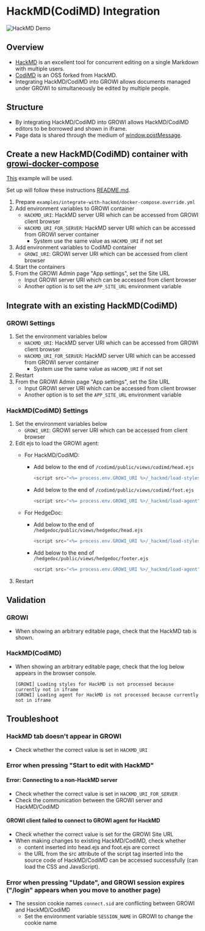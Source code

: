 # HackMD(CodiMD) Integration

<img :src="$withBase('/assets/images/hackmd-demo.gif')" alt="HackMD Demo">

## Overview

- [HackMD](https://hackmd.io) is an excellent tool for concurrent editing on a single Markdown with multiple users.
- [CodiMD](https://github.com/hackmdio/codimd) is an OSS forked from HackMD.
- Integrating HackMD/CodiMD into GROWI allows documents managed under GROWI to simultaneously be edited by multiple people.

## Structure

- By integrating HackMD/CodiMD into GROWI allows HackMD/CodiMD editors to be borrowed and shown in iframe.
- Page data is shared through the medium of [window.postMessage](https://developer.mozilla.org/en-US/docs/Web/API/Window/postMessage).


## Create a new HackMD(CodiMD) container with [growi-docker-compose](/en/admin-guide/getting-started/docker-compose.html)

[This](https://github.com/weseek/growi-docker-compose/tree/master/examples/integrate-with-hackmd) example will be used.

Set up will follow these instructions [README.md](https://github.com/weseek/growi-docker-compose/blob/master/examples/integrate-with-hackmd/README.md).

1. Prepare `examples/integrate-with-hackmd/docker-compose.override.yml`
2. Add environment variables to GROWI container
    - `HACKMD_URI`: HackMD server URI which can be accessed from GROWI client browser
    - `HACKMD_URI_FOR_SERVER`: HackMD server URI which can be accessed from GROWI server container
        - System use the same value as `HACKMD_URI` if not set
3. Add environment variables to CodiMD container
    - `GROWI_URI`: GROWI server URI which can be accessed from client browser
4. Start the containers
5. From the GROWI Admin page "App settings", set the Site URL
    - Input GROWI server URI which can be accessed from client browser
    - Another option is to set the `APP_SITE_URL` environment variable

## Integrate with an existing HackMD(CodiMD)

### GROWI Settings

1. Set the environment variables below
    - `HACKMD_URI`: HackMD server URI which can be accessed from GROWI client browser
    - `HACKMD_URI_FOR_SERVER`: HackMD server URI which can be accessed from GROWI server container
        - System use the same value as `HACKMD_URI` if not set
2. Restart
3. From the GROWI Admin page "App settings", set the Site URL
    - Input GROWI server URI which can be accessed from client browser
    - Another option is to set the `APP_SITE_URL` environment variable

### HackMD(CodiMD) Settings

1. Set the environment variables below
    - `GROWI_URI`: GROWI server URI which can be accessed from client browser
2. Edit ejs to load the GROWI agent:
    * For HackMD/CodiMD:
      - Add below to the end of `/codimd/public/views/codimd/head.ejs`

          ```javascript
          <script src="<%= process.env.GROWI_URI %>/_hackmd/load-styles"></script>
          ```

      - Add below to the end of `/codimd/public/views/codimd/foot.ejs`

          ```javascript
          <script src="<%= process.env.GROWI_URI %>/_hackmd/load-agent" defer></script>
          ```

    * For HedgeDoc:
      - Add below to the end of `/hedgedoc/public/views/hedgedoc/head.ejs`

          ```javascript
          <script src="<%= process.env.GROWI_URI %>/_hackmd/load-styles"></script>
          ```

      - Add below to the end of `/hedgedoc/public/views/hedgedoc/footer.ejs`
      
          ```javascript
          <script src="<%= process.env.GROWI_URI %>/_hackmd/load-agent" defer></script>
          ```
3. Restart

## Validation

### GROWI

- When showing an arbitrary editable page, check that the HackMD tab is shown.

### HackMD(CodiMD)

- When showing an arbitrary editable page, check that the log below appears in the browser console.
    ```
    [GROWI] Loading styles for HackMD is not processed because currently not in iframe
    [GROWI] Loading agent for HackMD is not processed because currently not in iframe
    ```

## Troubleshoot

### HackMD tab doesn't appear in GROWI

- Check whether the correct value is set in `HACKMD_URI`

### Error when pressing "Start to edit with HackMD"

#### Error: Connecting to a non-HackMD server

- Check whether the correct value is set in `HACKMD_URI_FOR_SERVER`
- Check the communication between the GROWI server and HackMD/CodiMD

#### GROWI client failed to connect to GROWI agent for HackMD

- Check whether the correct value is set for the GROWI Site URL
- When making changes to existing HackMD/CodiMD, check whether
    - content inserted into head.ejs and foot.ejs are correct
    - the URL from the src attribute of the script tag inserted into the source code of HackMD/CodiMD can be accessed successfully (can load the CSS and JavaScript).

### Error when pressing "Update", and GROWI session expires ("/login" appears when you move to another page)

- The session cookie names `connect.sid` are conflicting between GROWI and HackMD/CodiMD
  - Set the environment variable `SESSION_NAME` in GROWI to change the cookie name

